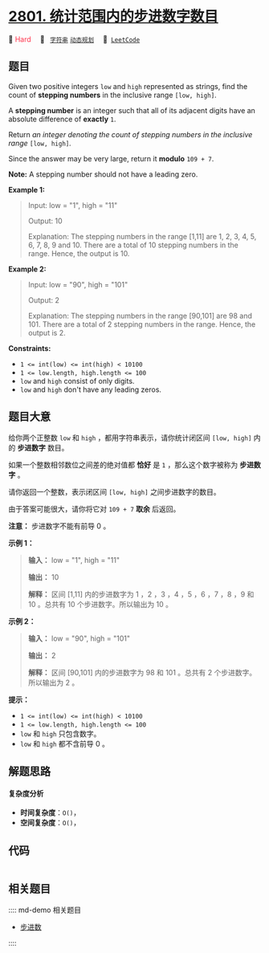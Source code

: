 # [2801. 统计范围内的步进数字数目](https://leetcode.com/problems/count-stepping-numbers-in-range)

🔴 <font color=#ff334b>Hard</font>&emsp; 🔖&ensp; [`字符串`](/leetcode/outline/tag/string.md) [`动态规划`](/leetcode/outline/tag/dynamic-programming.md)&emsp; 🔗&ensp;[`LeetCode`](https://leetcode.com/problems/count-stepping-numbers-in-range)


## 题目

Given two positive integers `low` and `high` represented as strings, find the
count of **stepping numbers** in the inclusive range `[low, high]`.

A **stepping number** is an integer such that all of its adjacent digits have
an absolute difference of **exactly** `1`.

Return _an integer denoting the count of stepping numbers in the inclusive
range_ `[low, high]`_._

Since the answer may be very large, return it **modulo** `109 + 7`.

**Note:** A stepping number should not have a leading zero.



**Example 1:**

> Input: low = "1", high = "11"
> 
> Output: 10
> 
> Explanation: The stepping numbers in the range [1,11] are 1, 2, 3, 4, 5, 6, 7, 8, 9 and 10. There are a total of 10 stepping numbers in the range. Hence, the output is 10.

**Example 2:**

> Input: low = "90", high = "101"
> 
> Output: 2
> 
> Explanation: The stepping numbers in the range [90,101] are 98 and 101. There are a total of 2 stepping numbers in the range. Hence, the output is 2. 



**Constraints:**

  * `1 <= int(low) <= int(high) < 10100`
  * `1 <= low.length, high.length <= 100`
  * `low` and `high` consist of only digits.
  * `low` and `high` don't have any leading zeros.


## 题目大意

给你两个正整数 `low` 和 `high` ，都用字符串表示，请你统计闭区间 `[low, high]` 内的 **步进数字**  数目。

如果一个整数相邻数位之间差的绝对值都 **恰好**  是 `1` ，那么这个数字被称为 **步进数字**  。

请你返回一个整数，表示闭区间 `[low, high]` 之间步进数字的数目。

由于答案可能很大，请你将它对 `109 + 7` **取余**  后返回。

**注意：** 步进数字不能有前导 0 。



**示例 1：**

> 
> 
> 
> 
> 
> **输入：** low = "1", high = "11"
> 
> **输出：** 10
> 
> **解释：** 区间 [1,11] 内的步进数字为 1 ，2 ，3 ，4 ，5 ，6 ，7 ，8 ，9 和 10 。总共有 10 个步进数字。所以输出为 10 。

**示例 2：**

> 
> 
> 
> 
> 
> **输入：** low = "90", high = "101"
> 
> **输出：** 2
> 
> **解释：** 区间 [90,101] 内的步进数字为 98 和 101 。总共有 2 个步进数字。所以输出为 2 。



**提示：**

  * `1 <= int(low) <= int(high) < 10100`
  * `1 <= low.length, high.length <= 100`
  * `low` 和 `high` 只包含数字。
  * `low` 和 `high` 都不含前导 0 。


## 解题思路

#### 复杂度分析

- **时间复杂度**：`O()`，
- **空间复杂度**：`O()`，

## 代码

```javascript

```

## 相关题目

:::: md-demo 相关题目
- [步进数](https://leetcode.com/problems/stepping-numbers)

::::
